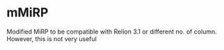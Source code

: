 # mMiRP
Modified MiRP to be compatible with Relion 3.1 or different no. of column. However, this is not very useful
